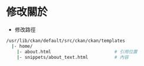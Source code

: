 # 修改關於



* 修改路徑

```bash
/usr/lib/ckan/default/src/ckan/ckan/templates
  |- home/
    |- about.html                        # 引用位置
    |- snippets/about_text.html          # 內容
```